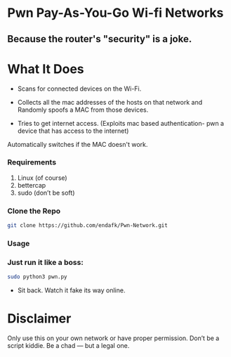 
# Pwn Pay-As-You-Go Wi-fi Networks
## Because the router's "security" is a joke.

# What It Does

- Scans for connected devices on the Wi-Fi.

- Collects all the mac addresses of the hosts on that network and Randomly spoofs a MAC from those devices.

- Tries to get internet access. (Exploits mac based authentication- pwn a device that has access to the internet)

Automatically switches if the MAC doesn't work.


### Requirements

1. Linux (of course)
2. bettercap
3. sudo (don’t be soft)
### Clone the Repo
```bash
git clone https://github.com/endafk/Pwn-Network.git
```
### Usage

### Just run it like a boss:
```bash
sudo python3 pwn.py
```

- Sit back. Watch it fake its way online.

# Disclaimer

Only use this on your own network or have proper permission. Don’t be a script kiddie. Be a chad — but a legal one.
